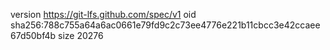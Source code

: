 version https://git-lfs.github.com/spec/v1
oid sha256:788c755a64a6ac0661e79fd9c2c73ee4776e221b11cbcc3e42ccaee67d50bf4b
size 20276
